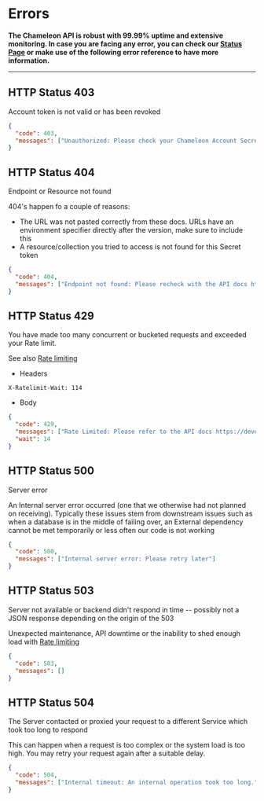 # Errors

**The Chameleon API is robust with 99.99% uptime and extensive monitoring. In case you are facing any error, you can check our [Status Page](https://status.trychameleon.com) or make use of the following error reference to have more information.**

---

## HTTP Status 403
Account token is not valid or has been revoked

```json
{
  "code": 403,
  "messages": ["Unauthorized: Please check your Chameleon Account Secret"]
}
```

## HTTP Status 404

Endpoint or Resource not found

404's happen fo a couple of reasons:

 - The URL was not pasted correctly from these docs. URLs have an environment specifier directly after the version, make sure to include this
 - A resource/collection you tried to access is not found for this Secret token

```json
{
  "code": 404,
  "messages": ["Endpoint not found: Please recheck with the API docs https://developers.trychameleon.com"]
}
```

## HTTP Status 429

You have made too many concurrent or bucketed requests and exceeded your Rate limit.

See also [Rate limiting](rate-limiting.md)

- Headers

```
X-Ratelimit-Wait: 114
```

- Body

```json
{
  "code": 429,
  "messages": ["Rate Limited: Please refer to the API docs https://developers.trychameleon.com/#/concepts/rate-limiting for more information"],
  "wait": 14
}
```

## HTTP Status 500

Server error

An Internal server error occurred (one that we otherwise had not planned on receiving). Typically these issues stem from downstream issues such as when a database is in the middle of failing over, an External dependency cannot be met temporarily or less often our code is not working

```json
{
  "code": 500,
  "messages": ["Internal server error: Please retry later"]
}
```

## HTTP Status 503

Server not available or backend didn't respond in time -- possibly not a JSON response depending on the origin of the 503

Unexpected maintenance, API downtime or the inability to shed enough load with [Rate limiting](rate-limiting.md)

```json
{
  "code": 503,
  "messages": []
}
```

## HTTP Status 504

The Server contacted or proxied your request to a different Service which took too long to respond

This can happen when a request is too complex or the system load is too high. You may retry your request again after a suitable delay.

```json
{
  "code": 504,
  "messages": ["Internal timeout: An internal operation took too long."]
}
```
